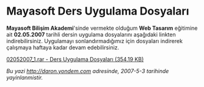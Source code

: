 # Mayasoft Ders Uygulama Dosyaları
**Mayasoft Bilişim Akademi**'sinde vermekte olduğum **Web Tasarım**
eğitimine ait **02.05.2007** tarihli dersin uygulama dosyalarını
aşağıdaki linkten indirebilirsiniz. Uygulamayı sonlandırmadığımız için
dosyaları indirerek çalışmaya haftaya kadar devam edebilirsiniz.

[02052007\_1.rar - Ders Uygulama Dosyaları (354.19
KB)](media/Mayasoft_Ders_Uygulama_Dosyalari-4/02052007_1.rar)



*Bu yazi http://daron.yondem.com adresinde, 2007-5-3 tarihinde yayinlanmistir.*
